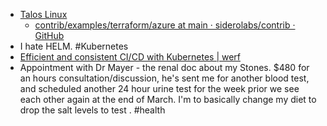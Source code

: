 - [Talos Linux](https://www.talos.dev/)
	- [contrib/examples/terraform/azure at main · siderolabs/contrib · GitHub](https://github.com/siderolabs/contrib/tree/main/examples/terraform/azure)
- I hate HELM. #Kubernetes
- [Efficient and consistent CI/CD with Kubernetes | werf](https://werf.io/)
- Appointment with Dr Mayer - the renal doc about my Stones. $480 for an hours consultation/discussion, he's sent  me for another blood test, and scheduled another 24 hour urine test for the week prior we see each other again at the end of March. I'm to basically change my diet to drop the salt levels to test . #health